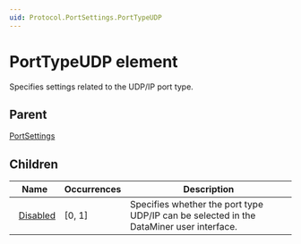 ```yaml
---
uid: Protocol.PortSettings.PortTypeUDP
---
```


# PortTypeUDP element

Specifies settings related to the UDP/IP port type.

## Parent

[PortSettings](xref:Protocol.PortSettings)

## Children

|Name|Occurrences|Description|
|--- |--- |--- |
|&nbsp;&nbsp;[Disabled](xref:Protocol.PortSettings.PortTypeUDP.Disabled)|[0, 1]|Specifies whether the port type UDP/IP can be selected in the DataMiner user interface.|
